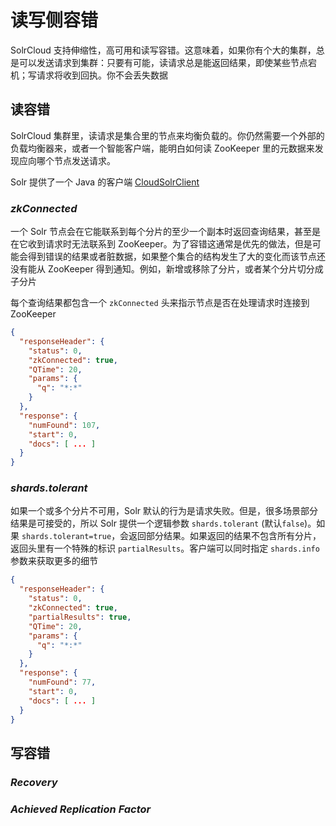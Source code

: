 # 读写侧容错

SolrCloud 支持伸缩性，高可用和读写容错。这意味着，如果你有个大的集群，总是可以发送请求到集群：只要有可能，读请求总是能返回结果，即使某些节点宕机；写请求将收到回执。你不会丢失数据

## 读容错

SolrCloud 集群里，读请求是集合里的节点来均衡负载的。你仍然需要一个外部的负载均衡器来，或者一个智能客户端，能明白如何读 ZooKeeper 里的元数据来发现应向哪个节点发送请求。

Solr 提供了一个 Java 的客户端 [CloudSolrClient](http://lucene.apache.org/solr/6_0_0/solr-solrj/org/apache/solr/client/solrj/impl/CloudSolrClient.html)

### *zkConnected*

一个 Solr 节点会在它能联系到每个分片的至少一个副本时返回查询结果，甚至是在它收到请求时无法联系到 ZooKeeper。为了容错这通常是优先的做法，但是可能会得到错误的结果或者脏数据，如果整个集合的结构发生了大的变化而该节点还没有能从 ZooKeeper 得到通知。例如，新增或移除了分片，或者某个分片切分成子分片

每个查询结果都包含一个 `zkConnected` 头来指示节点是否在处理请求时连接到 ZooKeeper

```json
{
  "responseHeader": {
    "status": 0,
    "zkConnected": true,
    "QTime": 20,
    "params": {
      "q": "*:*"
    }
  },
  "response": {
    "numFound": 107,
    "start": 0,
    "docs": [ ... ]
  }
}
```

### *shards.tolerant*

如果一个或多个分片不可用，Solr 默认的行为是请求失败。但是，很多场景部分结果是可接受的，所以 Solr 提供一个逻辑参数 `shards.tolerant` (默认`false`)。如果 `shards.tolerant=true`，会返回部分结果。如果返回的结果不包含所有分片，返回头里有一个特殊的标识 `partialResults`。客户端可以同时指定 `shards.info` 参数来获取更多的细节

```json
{
  "responseHeader": {
    "status": 0,
    "zkConnected": true,
    "partialResults": true,
    "QTime": 20,
    "params": {
      "q": "*:*"
    }
  },
  "response": {
    "numFound": 77,
    "start": 0,
    "docs": [ ... ]
  }
}
```

## 写容错

### *Recovery*

### *Achieved Replication Factor*


